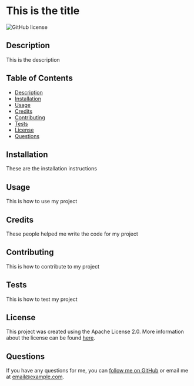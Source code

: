 # This is the title

![GitHub license](https://img.shields.io/badge/License-Apache_2.0-blue.svg)

## Description
This is the description

## Table of Contents
- [Description](#description)
- [Installation](#installation)
- [Usage](#usage)
- [Credits](#credits)
- [Contributing](#contributing)
- [Tests](#tests)
- [License](#license)
- [Questions](#questions)

## Installation
These are the installation instructions

## Usage
This is how to use my project

## Credits
These people helped me write the code for my project

## Contributing
This is how to contribute to my project

## Tests
This is how to test my project

## License
This project was created using the Apache License 2.0. More information about the license can be found [here](https://www.apache.org/licenses/LICENSE-2.0).

## Questions
If you have any questions for me, you can [follow me on GitHub](https://github.com/GimmeKitties711) or email me at email@example.com.
